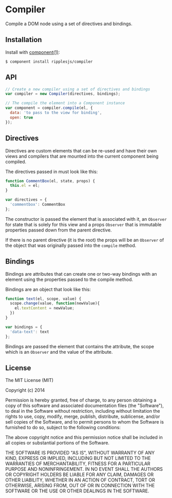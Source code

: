 
# Compiler

  Compile a DOM node using a set of directives and bindings.

## Installation

  Install with [component(1)](http://component.io):

    $ component install ripplesjs/compiler

## API

```js
// Create a new compiler using a set of directives and bindings
var compiler = new Compiler(directives, bindings);

// The compile the element into a Component instance
var component = compiler.compile(el, {
  data: 'to pass to the view for binding',
  open: true
});
```

## Directives

Directives are custom elements that can be re-used and have their own views
and compilers that are mounted into the current component being compiled.

The directives passed in must look like this:

```js
function CommentBox(el, state, props) {
  this.el = el;
}

var directives = {
  'commentbox': CommentBox
};
```

The constructor is passed the element that is associated with it, an `Observer`
for state that is solely for this view and a props `Observer` that is immutable
properties passed down from the parent directive.

If there is no parent directive (it is the root) the props will be an `Observer`
of the object that was originally passed into the `compile` method.

## Bindings

  Bindings are attributes that can create one or two-way bindings with an element
  using the properties passed to the compile method.

  Bindings are an object that look like this:

```js
function text(el, scope, value) {
  scope.change(value, function(newValue){
    el.textContent = newValue;
  })
}

var bindings = {
  'data-text': text
};
```

  Bindings are passed the element that contains the attribute, the scope which is
  an `Observer` and the value of the attribute.

## License

  The MIT License (MIT)

  Copyright (c) 2014 <copyright holders>

  Permission is hereby granted, free of charge, to any person obtaining a copy
  of this software and associated documentation files (the "Software"), to deal
  in the Software without restriction, including without limitation the rights
  to use, copy, modify, merge, publish, distribute, sublicense, and/or sell
  copies of the Software, and to permit persons to whom the Software is
  furnished to do so, subject to the following conditions:

  The above copyright notice and this permission notice shall be included in
  all copies or substantial portions of the Software.

  THE SOFTWARE IS PROVIDED "AS IS", WITHOUT WARRANTY OF ANY KIND, EXPRESS OR
  IMPLIED, INCLUDING BUT NOT LIMITED TO THE WARRANTIES OF MERCHANTABILITY,
  FITNESS FOR A PARTICULAR PURPOSE AND NONINFRINGEMENT. IN NO EVENT SHALL THE
  AUTHORS OR COPYRIGHT HOLDERS BE LIABLE FOR ANY CLAIM, DAMAGES OR OTHER
  LIABILITY, WHETHER IN AN ACTION OF CONTRACT, TORT OR OTHERWISE, ARISING FROM,
  OUT OF OR IN CONNECTION WITH THE SOFTWARE OR THE USE OR OTHER DEALINGS IN
  THE SOFTWARE.